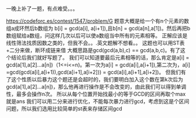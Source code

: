 一晚上补了一题，有点难受。。。

https://codeforc.es/contest/1547/problem/G
题意大概是给一个有n个元素的数组a成环然后b数组为 b[i] = gcd(a[i], a[i+1]),且b[n] = gcd(a[n],a[1])。然后再把b数组赋给a数组，问这样几次以后可以使a数组当中所有的元素相等。
正解应该是线性筛法找质因数之类的，但我不会。。.英文题解不想看。。
这题也可以用ST表+二分来做，断环成链来借
大概思路是gcd(gcd(a,b),c) == gcd(a,b,c)。有了这个结论后我们就好写题了。
我们可以知道要最后元素相等的话，那么肯定是a[i] = gcd(a[1],a[2]…a[n])（1<=i<=n)。第一次为a[i] = gcd(a[i],a[i+1]),第二次为，a[i] =gcd(gcd(a[i],a[i+1)),gcd(a[i+1],a[i+2])) = gcd(a[i],a[i+1],a[i+2])。
但我们有了这个性质以后暴力这个题还是会超时的，我们要明白加入这个数在第k次后为 gcd(a[1],a[2]…a[n])，那么他再进行操作是不会改变的，由此我们可以得到单调性，最多会操作n次。
所以从每个位置开始找最小的等于GCD的区间再取个max就是ans
我们可以用二分来进行优化，不能每次暴力进行gcd，考虑到这是个区间问题，所以我们选用比较简单的st表来存储区间gcd

